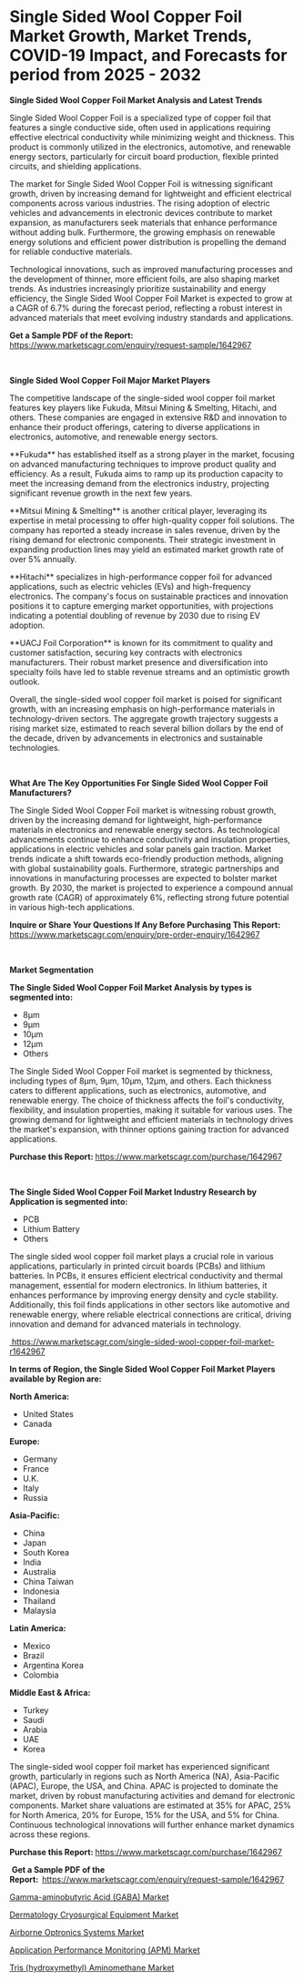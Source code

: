 <p><h1>Single Sided Wool Copper Foil Market Growth, Market Trends, COVID-19 Impact, and Forecasts for period from 2025 - 2032</h1></p><p><strong>Single Sided Wool Copper Foil Market Analysis and Latest Trends</strong></p>
<p><p>Single Sided Wool Copper Foil is a specialized type of copper foil that features a single conductive side, often used in applications requiring effective electrical conductivity while minimizing weight and thickness. This product is commonly utilized in the electronics, automotive, and renewable energy sectors, particularly for circuit board production, flexible printed circuits, and shielding applications.</p><p>The market for Single Sided Wool Copper Foil is witnessing significant growth, driven by increasing demand for lightweight and efficient electrical components across various industries. The rising adoption of electric vehicles and advancements in electronic devices contribute to market expansion, as manufacturers seek materials that enhance performance without adding bulk. Furthermore, the growing emphasis on renewable energy solutions and efficient power distribution is propelling the demand for reliable conductive materials.</p><p>Technological innovations, such as improved manufacturing processes and the development of thinner, more efficient foils, are also shaping market trends. As industries increasingly prioritize sustainability and energy efficiency, the Single Sided Wool Copper Foil Market is expected to grow at a CAGR of 6.7% during the forecast period, reflecting a robust interest in advanced materials that meet evolving industry standards and applications.</p></p>
<p><strong>Get a Sample PDF of the Report:&nbsp;</strong> <a href="https://www.marketscagr.com/enquiry/request-sample/1642967?utm_campaign=1869&utm_medium=2&utm_source=Github&utm_content=ia&utm_term=28032025&utm_id=single-sided-wool-copper-foil">https://www.marketscagr.com/enquiry/request-sample/1642967</a></p>
<p>&nbsp;</p>
<p><strong>Single Sided Wool Copper Foil Major Market Players</strong></p>
<p><p>The competitive landscape of the single-sided wool copper foil market features key players like Fukuda, Mitsui Mining & Smelting, Hitachi, and others. These companies are engaged in extensive R&D and innovation to enhance their product offerings, catering to diverse applications in electronics, automotive, and renewable energy sectors.</p><p>**Fukuda** has established itself as a strong player in the market, focusing on advanced manufacturing techniques to improve product quality and efficiency. As a result, Fukuda aims to ramp up its production capacity to meet the increasing demand from the electronics industry, projecting significant revenue growth in the next few years.</p><p>**Mitsui Mining & Smelting** is another critical player, leveraging its expertise in metal processing to offer high-quality copper foil solutions. The company has reported a steady increase in sales revenue, driven by the rising demand for electronic components. Their strategic investment in expanding production lines may yield an estimated market growth rate of over 5% annually.</p><p>**Hitachi** specializes in high-performance copper foil for advanced applications, such as electric vehicles (EVs) and high-frequency electronics. The company's focus on sustainable practices and innovation positions it to capture emerging market opportunities, with projections indicating a potential doubling of revenue by 2030 due to rising EV adoption.</p><p>**UACJ Foil Corporation** is known for its commitment to quality and customer satisfaction, securing key contracts with electronics manufacturers. Their robust market presence and diversification into specialty foils have led to stable revenue streams and an optimistic growth outlook.</p><p>Overall, the single-sided wool copper foil market is poised for significant growth, with an increasing emphasis on high-performance materials in technology-driven sectors. The aggregate growth trajectory suggests a rising market size, estimated to reach several billion dollars by the end of the decade, driven by advancements in electronics and sustainable technologies.</p></p>
<p>&nbsp;</p>
<p><strong>What Are The Key Opportunities For Single Sided Wool Copper Foil Manufacturers?</strong></p>
<p><p>The Single Sided Wool Copper Foil market is witnessing robust growth, driven by the increasing demand for lightweight, high-performance materials in electronics and renewable energy sectors. As technological advancements continue to enhance conductivity and insulation properties, applications in electric vehicles and solar panels gain traction. Market trends indicate a shift towards eco-friendly production methods, aligning with global sustainability goals. Furthermore, strategic partnerships and innovations in manufacturing processes are expected to bolster market growth. By 2030, the market is projected to experience a compound annual growth rate (CAGR) of approximately 6%, reflecting strong future potential in various high-tech applications.</p></p>
<p><strong>Inquire or Share Your Questions If Any Before Purchasing This Report:</strong> <a href="https://www.marketscagr.com/enquiry/pre-order-enquiry/1642967?utm_campaign=1869&utm_medium=2&utm_source=Github&utm_content=ia&utm_term=28032025&utm_id=single-sided-wool-copper-foil">https://www.marketscagr.com/enquiry/pre-order-enquiry/1642967</a></p>
<p>&nbsp;</p>
<p><strong>Market Segmentation</strong></p>
<p><strong>The Single Sided Wool Copper Foil Market Analysis by types is segmented into:</strong></p>
<p><ul><li>8μm</li><li>9μm</li><li>10μm</li><li>12μm</li><li>Others</li></ul></p>
<p><p>The Single Sided Wool Copper Foil market is segmented by thickness, including types of 8μm, 9μm, 10μm, 12μm, and others. Each thickness caters to different applications, such as electronics, automotive, and renewable energy. The choice of thickness affects the foil's conductivity, flexibility, and insulation properties, making it suitable for various uses. The growing demand for lightweight and efficient materials in technology drives the market's expansion, with thinner options gaining traction for advanced applications.</p></p>
<p><strong>Purchase this Report:&nbsp;</strong><a href="https://www.marketscagr.com/purchase/1642967?utm_campaign=1869&utm_medium=2&utm_source=Github&utm_content=ia&utm_term=28032025&utm_id=single-sided-wool-copper-foil">https://www.marketscagr.com/purchase/1642967</a></p>
<p>&nbsp;</p>
<p><strong>The Single Sided Wool Copper Foil Market Industry Research by Application is segmented into:</strong></p>
<p><ul><li>PCB</li><li>Lithium Battery</li><li>Others</li></ul></p>
<p><p>The single sided wool copper foil market plays a crucial role in various applications, particularly in printed circuit boards (PCBs) and lithium batteries. In PCBs, it ensures efficient electrical conductivity and thermal management, essential for modern electronics. In lithium batteries, it enhances performance by improving energy density and cycle stability. Additionally, this foil finds applications in other sectors like automotive and renewable energy, where reliable electrical connections are critical, driving innovation and demand for advanced materials in technology.</p></p>
<p><a href="https://www.marketscagr.com/single-sided-wool-copper-foil-market-r1642967?utm_campaign=1869&utm_medium=2&utm_source=Github&utm_content=ia&utm_term=28032025&utm_id=single-sided-wool-copper-foil">&nbsp;https://www.marketscagr.com/single-sided-wool-copper-foil-market-r1642967</a></p>
<p><strong>In terms of Region, the Single Sided Wool Copper Foil Market Players available by Region are:</strong></p>
<p>
    <p> <strong> North America: </strong>
        <ul>
            <li>United States</li>
            <li>Canada</li>
        </ul>
        </p> 
    <p> <strong> Europe: </strong>
        <ul>
            <li>Germany</li>
            <li>France</li>
            <li>U.K.</li>
            <li>Italy</li>
            <li>Russia</li>
        </ul>
        </p> 
    <p> <strong> Asia-Pacific: </strong>
        <ul>
            <li>China</li>
            <li>Japan</li>
            <li>South Korea</li>
            <li>India</li>
            <li>Australia</li>
            <li>China Taiwan</li>
            <li>Indonesia</li>
            <li>Thailand</li>
            <li>Malaysia</li>
        </ul>
        </p> 
    <p> <strong> Latin America: </strong>
        <ul>
            <li>Mexico</li>
            <li>Brazil</li>
            <li>Argentina Korea</li>
            <li>Colombia</li>
        </ul>
        </p> 
    <p> <strong> Middle East & Africa: </strong>
        <ul>
            <li>Turkey</li>
            <li>Saudi</li>
            <li>Arabia</li>
            <li>UAE</li>
            <li>Korea</li>
        </ul>
    </p>
    </p>
<p><p>The single-sided wool copper foil market has experienced significant growth, particularly in regions such as North America (NA), Asia-Pacific (APAC), Europe, the USA, and China. APAC is projected to dominate the market, driven by robust manufacturing activities and demand for electronic components. Market share valuations are estimated at 35% for APAC, 25% for North America, 20% for Europe, 15% for the USA, and 5% for China. Continuous technological innovations will further enhance market dynamics across these regions.</p></p>
<p><strong>Purchase this Report: </strong><a href="https://www.marketscagr.com/purchase/1642967?utm_campaign=1869&utm_medium=2&utm_source=Github&utm_content=ia&utm_term=28032025&utm_id=single-sided-wool-copper-foil">https://www.marketscagr.com/purchase/1642967</a></p>
<p>&nbsp;<strong>Get a Sample PDF of the Report:&nbsp;&nbsp;</strong><a href="https://www.marketscagr.com/enquiry/request-sample/1642967?utm_campaign=1869&utm_medium=2&utm_source=Github&utm_content=ia&utm_term=28032025&utm_id=single-sided-wool-copper-foil">https://www.marketscagr.com/enquiry/request-sample/1642967</a></p>
<p><strong></strong></p>
<p><p><a href="https://github.com/suebabuhai/Market-Research-Report-List-1/blob/main/gamma-aminobutyric-acid-gaba-market.md?utm_campaign=1869&utm_medium=2&utm_source=Github&utm_content=ia&utm_term=28032025&utm_id=single-sided-wool-copper-foil">Gamma-aminobutyric Acid (GABA) Market</a></p><p><a href="https://github.com/knazsdadeyvw/Market-Research-Report-List-1/blob/main/dermatology-cryosurgical-equipment-market.md?utm_campaign=1869&utm_medium=2&utm_source=Github&utm_content=ia&utm_term=28032025&utm_id=single-sided-wool-copper-foil">Dermatology Cryosurgical Equipment Market</a></p><p><a href="https://github.com/goliareanoyh/Market-Research-Report-List-1/blob/main/airborne-optronics-systems-market.md?utm_campaign=1869&utm_medium=2&utm_source=Github&utm_content=ia&utm_term=28032025&utm_id=single-sided-wool-copper-foil">Airborne Optronics Systems Market</a></p><p><a href="https://github.com/nyanikumchu/Market-Research-Report-List-1/blob/main/application-performance-monitoring-apm-market.md?utm_campaign=1869&utm_medium=2&utm_source=Github&utm_content=ia&utm_term=28032025&utm_id=single-sided-wool-copper-foil">Application Performance Monitoring (APM) Market</a></p><p><a href="https://github.com/naanaafranxu/Market-Research-Report-List-1/blob/main/tris-hydroxymethyl-aminomethane-market.md?utm_campaign=1869&utm_medium=2&utm_source=Github&utm_content=ia&utm_term=28032025&utm_id=single-sided-wool-copper-foil">Tris (hydroxymethyl) Aminomethane Market</a></p></p>
